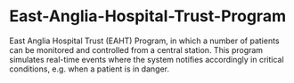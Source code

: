 # East-Anglia-Hospital-Trust-Program
East Anglia Hospital Trust (EAHT) Program, in which a number of patients can be monitored and controlled from a central station. This program simulates real-time events where the system notifies accordingly in critical conditions, e.g. when a patient is in danger.
